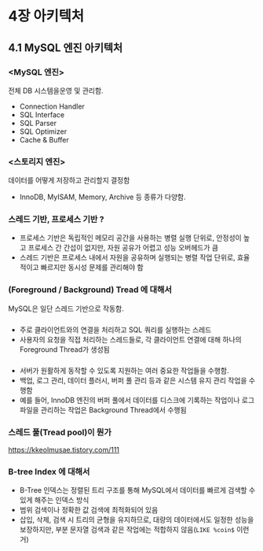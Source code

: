 # 4장 아키텍처

## 4.1 MySQL 엔진 아키텍처
### <MySQL 엔진>
전체 DB 시스템을운영 및 관리함.
- Connection Handler
- SQL Interface
- SQL Parser
- SQL Optimizer
- Cache & Buffer

### <스토리지 엔진>
데이터를 어떻게 저장하고 관리할지 결정함
- InnoDB, MyISAM, Memory, Archive 등 종류가 다양함.

### 스레드 기반, 프로세스 기반 ?
- 프로세스 기반은 독립적인 메모리 공간을 사용하는 병렬 실행 단위로, 안정성이 높고 프로세스 간 간섭이 없지만, 자원 공유가 어렵고 성능 오버헤드가 큼
- 스레드 기반은 프로세스 내에서 자원을 공유하며 실행되는 병렬 작업 단위로, 효율적이고 빠르지만 동시성 문제를 관리해야 함

### (Foreground / Background) Tread 에 대해서
MySQL은 일단 스레드 기반으로 작동함.

### <Foreground Thread>
- 주로 클라이언트와의 연결을 처리하고 SQL 쿼리를 실행하는 스레드
- 사용자의 요청을 직접 처리하는 스레드들로, 각 클라이언트 연결에 대해 하나의 Foreground Thread가 생성됨

### <Background Thread>
- 서버가 원활하게 동작할 수 있도록 지원하는 여러 중요한 작업들을 수행함.
- 백업, 로그 관리, 데이터 플러시, 버퍼 풀 관리 등과 같은 시스템 유지 관리 작업을 수행함
- 예를 들어, InnoDB 엔진의 버퍼 풀에서 데이터를 디스크에 기록하는 작업이나 로그 파일을 관리하는 작업은 Background Thread에서 수행됨


### 스레드 풀(Tread pool)이 뭔가
https://kkeolmusae.tistory.com/111

### B-tree Index 에 대해서
- B-Tree 인덱스는 정렬된 트리 구조를 통해 MySQL에서 데이터를 빠르게 검색할 수 있게 해주는 인덱스 방식
- 범위 검색이나 정확한 값 검색에 최적화되어 있음
- 삽입, 삭제, 검색 시 트리의 균형을 유지하므로, 대량의 데이터에서도 일정한 성능을 보장하지만, 부분 문자열 검색과 같은 작업에는 적합하지 않음(`LIKE %coin$` 이런거)